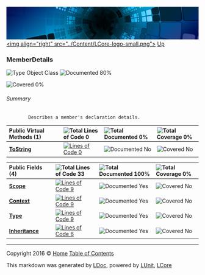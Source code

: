 ![](../Content/LCore-banner-small.png "")
[&lt;img align=&quot;right&quot; src=&quot;../Content/LCore-logo-small.png&quot;&gt;](../../README.md)
[Up](../L.md)

### MemberDetails

![Type Object Class](http://b.repl.ca/v1/Type-Object%20Class-blue.png "") ![Documented 80%](http://b.repl.ca/v1/Documented-80%25-green.png "")

![Covered 0%](http://b.repl.ca/v1/Covered-0%25-red.png "")


###### Summary

            Describes a member's declaration details.
            

Public  Virtual Methods (1) |  | ![Total Lines of Code 0](http://b.repl.ca/v1/Total%20Lines%20of%20Code-0-red.png "") | ![Total Documented 0%](http://b.repl.ca/v1/Total%20Documented-0%25-red.png "") | ![Total Coverage 0%](http://b.repl.ca/v1/Total%20Coverage-0%25-red.png "")
:---  | :---  | :---  | :---  | :--- 
**[ToString](MemberDetails_ToString.md)** |  | [![Lines of Code 0](http://b.repl.ca/v1/Lines%20of%20Code-0-red.png "")](../Extensions/Language/MemberDetails.cs#L) | ![Documented No](http://b.repl.ca/v1/Documented-No-red.png "") | ![Covered No](http://b.repl.ca/v1/Covered-No-red.png "")


Public   Fields (4) |  | ![Total Lines of Code 33](http://b.repl.ca/v1/Total%20Lines%20of%20Code-33-blue.png "") | ![Total Documented 100%](http://b.repl.ca/v1/Total%20Documented-100%25-brightgreen.png "") | ![Total Coverage 0%](http://b.repl.ca/v1/Total%20Coverage-0%25-red.png "")
:---  | :---  | :---  | :---  | :--- 
**[Scope](MemberDetails_Scope.md)** |  | [![Lines of Code 9](http://b.repl.ca/v1/Lines%20of%20Code-9-blue.png "")](../Extensions/Language/MemberDetails.cs#L15) | ![Documented Yes](http://b.repl.ca/v1/Documented-Yes-brightgreen.png "") | ![Covered No](http://b.repl.ca/v1/Covered-No-red.png "")
**[Context](MemberDetails_Context.md)** |  | [![Lines of Code 9](http://b.repl.ca/v1/Lines%20of%20Code-9-blue.png "")](../Extensions/Language/MemberDetails.cs#L19) | ![Documented Yes](http://b.repl.ca/v1/Documented-Yes-brightgreen.png "") | ![Covered No](http://b.repl.ca/v1/Covered-No-red.png "")
**[Type](MemberDetails_Type.md)** |  | [![Lines of Code 9](http://b.repl.ca/v1/Lines%20of%20Code-9-blue.png "")](../Extensions/Language/MemberDetails.cs#L23) | ![Documented Yes](http://b.repl.ca/v1/Documented-Yes-brightgreen.png "") | ![Covered No](http://b.repl.ca/v1/Covered-No-red.png "")
**[Inheritance](MemberDetails_Inheritance.md)** |  | [![Lines of Code 6](http://b.repl.ca/v1/Lines%20of%20Code-6-blue.png "")](../Extensions/Language/MemberDetails.cs#L27) | ![Documented Yes](http://b.repl.ca/v1/Documented-Yes-brightgreen.png "") | ![Covered No](http://b.repl.ca/v1/Covered-No-red.png "")




---

Copyright 2016 &copy; [Home](../../README.md) [Table of Contents](../../TableOfContents.md)

This markdown was generated by [LDoc](https://github.com/CodeSingularity/LDoc), powered by [LUnit](https://github.com/CodeSingularity/LUnit), [LCore](https://github.com/CodeSingularity/LCore)
